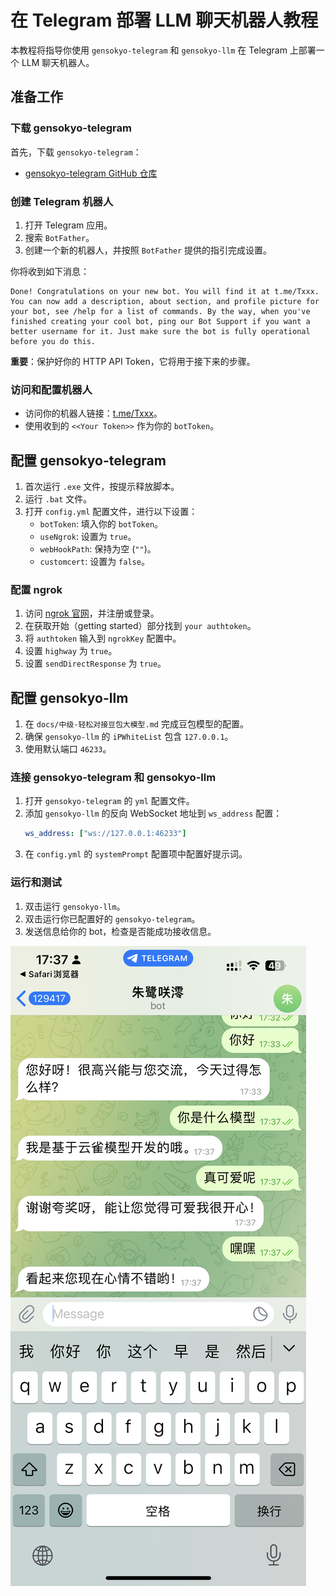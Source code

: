 # 在 Telegram 部署 LLM 聊天机器人教程

本教程将指导你使用 `gensokyo-telegram` 和 `gensokyo-llm` 在 Telegram 上部署一个 LLM 聊天机器人。

## 准备工作

### 下载 gensokyo-telegram

首先，下载 `gensokyo-telegram`：
- [gensokyo-telegram GitHub 仓库](https://github.com/Hoshinonyaruko/gensokyo-telegram)

### 创建 Telegram 机器人

1. 打开 Telegram 应用。
2. 搜索 `BotFather`。
3. 创建一个新的机器人，并按照 `BotFather` 提供的指引完成设置。

你将收到如下消息：

```
Done! Congratulations on your new bot. You will find it at t.me/Txxx. You can now add a description, about section, and profile picture for your bot, see /help for a list of commands. By the way, when you've finished creating your cool bot, ping our Bot Support if you want a better username for it. Just make sure the bot is fully operational before you do this.
```

**重要**：保护好你的 HTTP API Token，它将用于接下来的步骤。

### 访问和配置机器人

- 访问你的机器人链接：[t.me/Txxx](t.me/Txxx)。
- 使用收到的 `<<Your Token>>` 作为你的 `botToken`。

## 配置 gensokyo-telegram

1. 首次运行 `.exe` 文件，按提示释放脚本。
2. 运行 `.bat` 文件。
3. 打开 `config.yml` 配置文件，进行以下设置：
   - `botToken`: 填入你的 `botToken`。
   - `useNgrok`: 设置为 `true`。
   - `webHookPath`: 保持为空 (`""`)。
   - `customcert`: 设置为 `false`。

### 配置 ngrok

1. 访问 [ngrok 官网](https://dashboard.ngrok.com/get-started/setup/windows)，并注册或登录。
2. 在获取开始（getting started）部分找到 `your authtoken`。
3. 将 `authtoken` 输入到 `ngrokKey` 配置中。
4. 设置 `highway` 为 `true`。
5. 设置 `sendDirectResponse` 为 `true`。

## 配置 gensokyo-llm

1. 在 `docs/中级-轻松对接豆包大模型.md` 完成豆包模型的配置。
2. 确保 `gensokyo-llm` 的 `iPWhiteList` 包含 `127.0.0.1`。
3. 使用默认端口 `46233`。

### 连接 gensokyo-telegram 和 gensokyo-llm

1. 打开 `gensokyo-telegram` 的 `yml` 配置文件。
2. 添加 `gensokyo-llm` 的反向 WebSocket 地址到 `ws_address` 配置：
   ```yaml
   ws_address: ["ws://127.0.0.1:46233"]
   ```
3. 在 `config.yml` 的 `systemPrompt` 配置项中配置好提示词。

### 运行和测试

1. 双击运行 `gensokyo-llm`。
2. 双击运行你已配置好的 `gensokyo-telegram`。
3. 发送信息给你的 bot，检查是否能成功接收信息。

![](/pic/5.png)